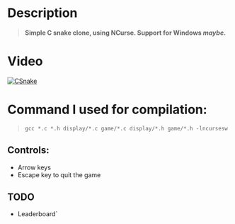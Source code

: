 # Description

> **Simple C snake clone, using NCurse. Support for Windows _maybe_.**

# Video
[![CSnake](http://img.youtube.com/vi/JkQRXaTPSZ0/0.jpg)](http://www.youtube.com/watch?v=JkQRXaTPSZ0 "CSnake")

# Command I used for compilation:

> ``` gcc *.c *.h display/*.c game/*.c display/*.h game/*.h -lncursesw ```

## Controls:

+ Arrow keys
+ Escape key to quit the game

## TODO
+ Leaderboard`


